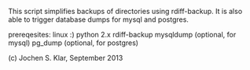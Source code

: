 This script simplifies backups of directories using rdiff-backup. It is also able
to trigger database dumps for mysql and postgres.

prereqesites: linux :)
              python 2.x
              rdiff-backup
              mysqldump (optional, for mysql)
              pg_dump (optional, for postgres)

(c) Jochen S. Klar, September 2013
